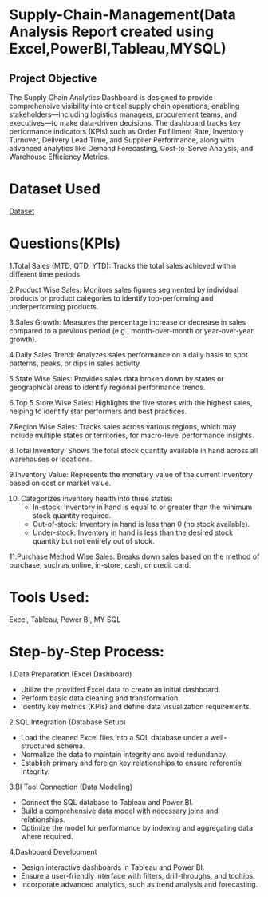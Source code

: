 # Supply-Chain-Management(Data Analysis Report created using Excel,PowerBI,Tableau,MYSQL)
## Project Objective
The Supply Chain Analytics Dashboard is designed to provide comprehensive visibility into critical supply chain operations, enabling stakeholders—including logistics managers, procurement teams, and executives—to make data-driven decisions. The dashboard tracks key performance indicators (KPIs) such as Order Fulfillment Rate, Inventory Turnover, Delivery Lead Time, and Supplier Performance, along with advanced analytics like Demand Forecasting, Cost-to-Serve Analysis, and Warehouse Efficiency Metrics.
# Dataset Used
[Dataset](https://github.com/sandhyacherukuri8/Supply-Chain-Management/tree/master/Dataset)
# Questions(KPIs)
1.Total Sales (MTD, QTD, YTD): Tracks the total sales achieved within different time periods

2.Product Wise Sales: Monitors sales figures segmented by individual products or product categories to identify top-performing and underperforming products.

3.Sales Growth: Measures the percentage increase or decrease in sales compared to a previous period (e.g., month-over-month or year-over-year growth).

4.Daily Sales Trend: Analyzes sales performance on a daily basis to spot patterns, peaks, or dips in sales activity.

5.State Wise Sales: Provides sales data broken down by states or geographical areas to identify regional performance trends.

6.Top 5 Store Wise Sales: Highlights the five stores with the highest sales, helping to identify star performers and best practices.

7.Region Wise Sales: Tracks sales across various regions, which may include multiple states or territories, for macro-level performance insights.

8.Total Inventory: Shows the total stock quantity available in hand across all warehouses or locations.

9.Inventory Value: Represents the monetary value of the current inventory based on cost or market value.

10. Categorizes inventory health into three states:
      - In-stock: Inventory in hand is equal to or greater than the minimum stock quantity required.
      - Out-of-stock: Inventory in hand is less than 0 (no stock available).
      - Under-stock: Inventory in hand is less than the desired stock quantity but not entirely out of stock.
      
11.Purchase Method Wise Sales: Breaks down sales based on the method of purchase, such as online, in-store, cash, or credit card.

# Tools Used:
Excel, Tableau, Power BI, MY SQL

# Step-by-Step Process:

1.Data Preparation (Excel Dashboard)

- Utilize the provided Excel data to create an initial dashboard.
- Perform basic data cleaning and transformation.
- Identify key metrics (KPIs) and define data visualization requirements.

2.SQL Integration (Database Setup)

- Load the cleaned Excel files into a SQL database under a well-structured schema.
- Normalize the data to maintain integrity and avoid redundancy.
- Establish primary and foreign key relationships to ensure referential integrity.

3.BI Tool Connection (Data Modeling)

- Connect the SQL database to Tableau and Power BI.
- Build a comprehensive data model with necessary joins and relationships.
- Optimize the model for performance by indexing and aggregating data where required.

4.Dashboard Development

- Design interactive dashboards in Tableau and Power BI.
- Ensure a user-friendly interface with filters, drill-throughs, and tooltips.
- Incorporate advanced analytics, such as trend analysis and forecasting.


